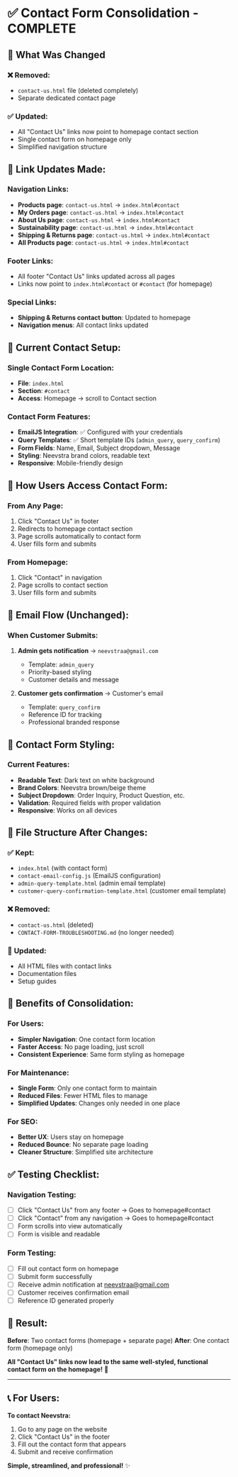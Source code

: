 # ✅ Contact Form Consolidation - COMPLETE

## 🔄 What Was Changed

### ❌ **Removed:**
- `contact-us.html` file (deleted completely)
- Separate dedicated contact page

### ✅ **Updated:**
- All "Contact Us" links now point to homepage contact section
- Single contact form on homepage only
- Simplified navigation structure

## 📝 **Link Updates Made:**

### Navigation Links:
- **Products page**: `contact-us.html` → `index.html#contact`
- **My Orders page**: `contact-us.html` → `index.html#contact`
- **About Us page**: `contact-us.html` → `index.html#contact`
- **Sustainability page**: `contact-us.html` → `index.html#contact`
- **Shipping & Returns page**: `contact-us.html` → `index.html#contact`
- **All Products page**: `contact-us.html` → `index.html#contact`

### Footer Links:
- All footer "Contact Us" links updated across all pages
- Links now point to `index.html#contact` or `#contact` (for homepage)

### Special Links:
- **Shipping & Returns contact button**: Updated to homepage
- **Navigation menus**: All contact links updated

## 🎯 **Current Contact Setup:**

### Single Contact Form Location:
- **File**: `index.html`
- **Section**: `#contact`
- **Access**: Homepage → scroll to Contact section

### Contact Form Features:
- **EmailJS Integration**: ✅ Configured with your credentials
- **Query Templates**: ✅ Short template IDs (`admin_query`, `query_confirm`)
- **Form Fields**: Name, Email, Subject dropdown, Message
- **Styling**: Neevstra brand colors, readable text
- **Responsive**: Mobile-friendly design

## 🔗 **How Users Access Contact Form:**

### From Any Page:
1. Click "Contact Us" in footer
2. Redirects to homepage contact section
3. Page scrolls automatically to contact form
4. User fills form and submits

### From Homepage:
1. Click "Contact" in navigation
2. Page scrolls to contact section
3. User fills form and submits

## 📧 **Email Flow (Unchanged):**

### When Customer Submits:
1. **Admin gets notification** → `neevstraa@gmail.com`
   - Template: `admin_query`
   - Priority-based styling
   - Customer details and message

2. **Customer gets confirmation** → Customer's email
   - Template: `query_confirm`
   - Reference ID for tracking
   - Professional branded response

## 🎨 **Contact Form Styling:**

### Current Features:
- **Readable Text**: Dark text on white background
- **Brand Colors**: Neevstra brown/beige theme
- **Subject Dropdown**: Order Inquiry, Product Question, etc.
- **Validation**: Required fields with proper validation
- **Responsive**: Works on all devices

## 📁 **File Structure After Changes:**

### ✅ **Kept:**
- `index.html` (with contact form)
- `contact-email-config.js` (EmailJS configuration)
- `admin-query-template.html` (admin email template)
- `customer-query-confirmation-template.html` (customer email template)

### ❌ **Removed:**
- `contact-us.html` (deleted)
- `CONTACT-FORM-TROUBLESHOOTING.md` (no longer needed)

### 📝 **Updated:**
- All HTML files with contact links
- Documentation files
- Setup guides

## 🚀 **Benefits of Consolidation:**

### For Users:
- **Simpler Navigation**: One contact form location
- **Faster Access**: No page loading, just scroll
- **Consistent Experience**: Same form styling as homepage

### For Maintenance:
- **Single Form**: Only one contact form to maintain
- **Reduced Files**: Fewer HTML files to manage
- **Simplified Updates**: Changes only needed in one place

### For SEO:
- **Better UX**: Users stay on homepage
- **Reduced Bounce**: No separate page loading
- **Cleaner Structure**: Simplified site architecture

## ✅ **Testing Checklist:**

### Navigation Testing:
- [ ] Click "Contact Us" from any footer → Goes to homepage#contact
- [ ] Click "Contact" from any navigation → Goes to homepage#contact
- [ ] Form scrolls into view automatically
- [ ] Form is visible and readable

### Form Testing:
- [ ] Fill out contact form on homepage
- [ ] Submit form successfully
- [ ] Receive admin notification at neevstraa@gmail.com
- [ ] Customer receives confirmation email
- [ ] Reference ID generated properly

## 🎯 **Result:**

**Before**: Two contact forms (homepage + separate page)
**After**: One contact form (homepage only)

**All "Contact Us" links now lead to the same well-styled, functional contact form on the homepage!** 🎉

---

## 📞 **For Users:**

**To contact Neevstra:**
1. Go to any page on the website
2. Click "Contact Us" in the footer
3. Fill out the contact form that appears
4. Submit and receive confirmation

**Simple, streamlined, and professional!** ✨
